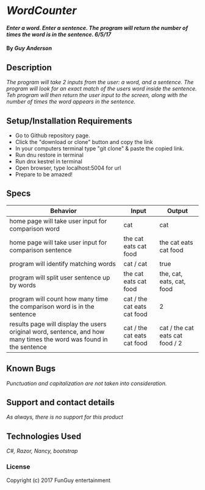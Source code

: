 # _WordCounter_

#### _Enter a word. Enter a sentence. The program will return the number of times the word is in the sentence. 6/5/17_

#### By _**Guy Anderson**_

## Description

_The program will take 2 inputs from the user: a word, and a sentence. The program will look for an exact match of the users word inside the sentence. Teh program will then return the user input to the screen, along with the number of times the word appears in the sentence._

## Setup/Installation Requirements

* Go to Github repository page.
* Click the "download or clone" button and copy the link
* In your computers terminal type "git clone" & paste the copied link.
* Run dnu restore in terminal
* Run dnx kestrel in terminal
* Open browser, type localhost:5004 for url
* Prepare to be amazed!

## Specs
| Behavior      | Input | Output |
| ------------- |------------- |-------------|
| home page will take user input for comparison word | cat | cat |
| home page will take user input for comparison sentence | the cat eats cat food | the cat eats cat food |
| program will identify matching words | cat / cat | true |
| program will split user sentence up by words | the cat eats cat food | the, cat, eats, cat, food |
| program will count how many time the comparison word is in the sentence | cat / the cat eats cat food | 2 |
| results page will display the users original word, sentence, and how many times the word was found in the sentence | cat / the cat eats cat food | cat / the cat eats cat food / 2 |



## Known Bugs

_Punctuation and capitalization are not taken into consideration._

## Support and contact details

_As always, there is no support for this product_

## Technologies Used

_C#, Razor, Nancy, bootstrap_

### License


Copyright (c) 2017 FunGuy entertainment
